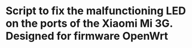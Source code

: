 # Script to fix the malfunctioning LED on the ports of the Xiaomi Mi 3G. Designed for firmware OpenWrt
